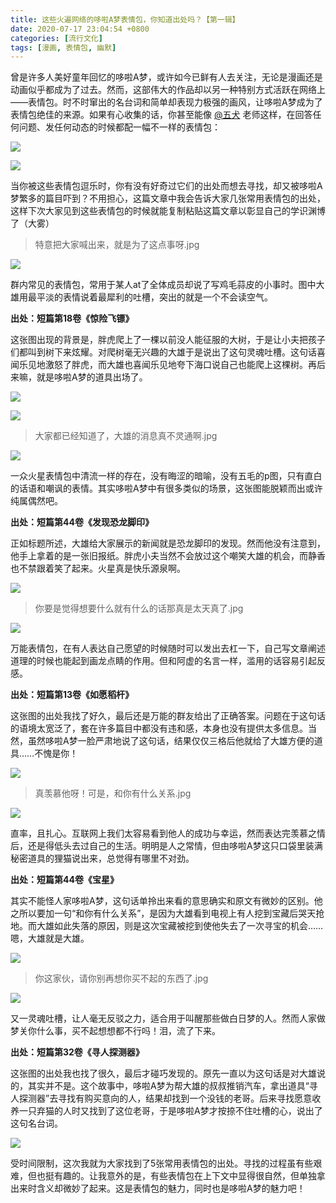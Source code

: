 ```yaml
---
title: 这些火遍网络的哆啦A梦表情包，你知道出处吗？【第一辑】
date: 2020-07-17 23:04:54 +0800
categories: [流行文化]
tags: [漫画, 表情包, 幽默]
---
```



曾是许多人美好童年回忆的哆啦A梦，或许如今已鲜有人去关注，无论是漫画还是动画似乎都成为了过去。然而，这部伟大的作品却以另一种特别方式活跃在网络上——表情包。时不时窜出的名台词和简单却表现力极强的画风，让哆啦A梦成为了表情包绝佳的来源。如果有心收集的话，你甚至能像 [@五犬](https://www.zhihu.com/people/98816346bea547d2ba269672102b4d8c) 老师这样，在回答任何问题、发任何动态的时候都配一幅不一样的表情包：

![](https://pic4.zhimg.com/80/v2-378d77ef32dbb1d17fb6ba7eab1bccdf_1440w.jpg)

![](https://pic4.zhimg.com/80/v2-daa6788175b882aac605972fbfe314c3_1440w.jpg)

当你被这些表情包逗乐时，你有没有好奇过它们的出处而想去寻找，却又被哆啦A梦繁多的篇目吓到？不用担心，这篇文章中我会告诉大家几张常用表情包的出处，这样下次大家见到这些表情包的时候就能复制粘贴这篇文章以彰显自己的学识渊博了（大雾）

  


> 特意把大家喊出来，就是为了这点事呀.jpg

![](https://pic4.zhimg.com/80/v2-e4c1f5a6182e8fd8f31855424329b50f_1440w.jpg)

群内常见的表情包，常用于某人at了全体成员却说了写鸡毛蒜皮的小事时。图中大雄用最平淡的表情说着最犀利的吐槽，突出的就是一个不会读空气。

**出处：短篇第18卷《惊险飞镖》**

这张图出现的背景是，胖虎爬上了一棵以前没人能征服的大树，于是让小夫把孩子们都叫到树下来炫耀。对爬树毫无兴趣的大雄于是说出了这句灵魂吐槽。这句话喜闻乐见地激怒了胖虎，而大雄也喜闻乐见地夸下海口说自己也能爬上这棵树。再后来嘛，就是哆啦A梦的道具出场了。

![](https://pic3.zhimg.com/80/v2-da82f06b3db565fe3c70b1be00927256_1440w.jpg)

![](https://pic4.zhimg.com/80/v2-87f89cf34fdb938ee7564608fceb4193_1440w.jpg)

  


> 大家都已经知道了，大雄的消息真不灵通啊.jpg

![](https://pic1.zhimg.com/80/v2-45716655ff8bee06371dcd83744272dc_1440w.jpg)

一众火星表情包中清流一样的存在，没有晦涩的暗喻，没有五毛的p图，只有直白的话语和嘲讽的表情。其实哆啦A梦中有很多类似的场景，这张图能脱颖而出或许纯属偶然吧。

**出处：短篇第44卷《发现恐龙脚印》**

正如标题所述，大雄给大家展示的新闻就是恐龙脚印的发现。然而他没有注意到，他手上拿着的是一张旧报纸。胖虎小夫当然不会放过这个嘲笑大雄的机会，而静香也不禁跟着笑了起来。火星真是快乐源泉啊。

![](https://pic3.zhimg.com/80/v2-1343bf2c4d5c3479b70228eef4133016_1440w.jpg)

  


> 你要是觉得想要什么就有什么的话那真是太天真了.jpg

![](https://pic4.zhimg.com/80/v2-a3c9156df913f20c064df28faf7c9ddb_1440w.jpg)

万能表情包，在有人表达自己愿望的时候随时可以发出去杠一下，自己写文章阐述道理的时候也能起到画龙点睛的作用。但和阿虚的名言一样，滥用的话容易引起反感。

**出处：短篇第13卷《如愿稻杆》**

这张图的出处我找了好久，最后还是万能的群友给出了正确答案。问题在于这句话的语境太宽泛了，套在许多篇目中都没有违和感，本身也没有提供太多信息。当然，虽然哆啦A梦一脸严肃地说了这句话，结果仅仅三格后他就给了大雄方便的道具……不愧是你！

![](https://pic4.zhimg.com/80/v2-b79764db857ed6b2e52e02e2cb87019b_1440w.jpg)

  


> 真羡慕他呀！可是，和你有什么关系.jpg

![](https://pic2.zhimg.com/80/v2-243c65e91509673c3acd8113475ea1f1_1440w.jpg)

直率，且扎心。互联网上我们太容易看到他人的成功与幸运，然而表达完羡慕之情后，还是得低头去过自己的生活。明明是人之常情，但由哆啦A梦这只口袋里装满秘密道具的狸猫说出来，总觉得有哪里不对劲。

**出处：短篇第44卷《宝星》**

其实不能怪人家哆啦A梦，这句话单拎出来看的意思确实和原文有微妙的区别。他之所以要加一句“和你有什么关系”，是因为大雄看到电视上有人挖到宝藏后哭天抢地。而大雄如此失落的原因，则是这次宝藏被挖到使他失去了一次寻宝的机会……嗯，大雄就是大雄。

![](https://pic1.zhimg.com/80/v2-df3d15d3c21d87fe3f9ff712e49de9c4_1440w.jpg)

  


> 你这家伙，请你别再想你买不起的东西了.jpg

![](https://pic2.zhimg.com/80/v2-a64df87fee2d1117cc89907aeaf303dd_1440w.jpg)

又一灵魂吐槽，让人毫无反驳之力，适合用于叫醒那些做白日梦的人。然而人家做梦关你什么事，买不起想想都不行吗！泪，流了下来。

**出处：短篇第32卷《寻人探测器》**

这张图的出处我也找了很久，最后才碰巧发现的。原先一直以为这句话是对大雄说的，其实并不是。这个故事中，哆啦A梦为帮大雄的叔叔推销汽车，拿出道具“寻人探测器”去寻找有购买意向的人，结果却找到一个没钱的老哥。后来寻找愿意收养一只弃猫的人时又找到了这位老哥，于是哆啦A梦才按捺不住吐槽的心，说出了这句名台词。

![](https://pic2.zhimg.com/80/v2-2f3d4d0135750ffcf158882a87688325_1440w.jpg)

  


受时间限制，这次我就为大家找到了5张常用表情包的出处。寻找的过程虽有些艰难，但也挺有趣的。让我意外的是，有些表情包在上下文中显得很自然，但单独拿出来时含义却微妙了起来。这是表情包的魅力，同时也是哆啦A梦的魅力吧！